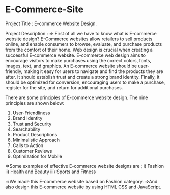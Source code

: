 # E-Commerce-Site
Project Title : E-commerce Website Design.

Project Description : 
=> First of all we have to know what is E-commerce website design? 
E-Commerce websites allow retailers to sell products online, and enable consumers to browse, evaluate, and purchase products from the comfort of their home.
Web design is crucial when creating a successful E-commerce website. E-commerce web design aims to encourage visitors to make purchases using the correct colors, fonts, images, text, and graphics.
An E-commerce website should be user-friendly, making it easy for users to navigate and find the products they are after. It should establish trust and create a strong brand identity. 
Finally, it should be optimized for conversion, encouraging users to make a purchase, register for the site, and return for additional purchases.

There are some principles of E-commerce website design. The nine principles are shown below:
1. User-Friendliness
2. Brand Identity
3. Trust and Security
4. Searchability
5. Product Descriptions
6. Minimalistic Approach
7. Calls to Action
8. Customer Reviews
9. Optimization for Mobile

=>Some examples of effective  E-commerce website designs are ;
i) Fashion 
ii) Health and Beauty 
iii) Sports and Fitness 

=>We made this E-commerce website based on Fashion category. 
=>And also design this E-commerce website by using HTML CSS and JavaScript.
